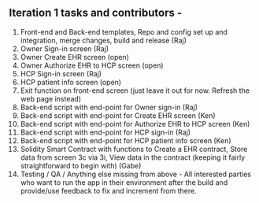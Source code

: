 ## Iteration 1 tasks and contributors -
1. Front-end and Back-end templates, Repo and config set up and integration, merge changes, build and release (Raj)
2. Owner Sign-in screen (Raj)
3. Owner Create EHR screen (open)
4. Owner Authorize EHR to HCP screen (open)
5. HCP Sign-in screen (Raj)
6. HCP patient info screen (open)
7. Exit function on front-end screen (just leave it out for now. Refresh the web page instead)
8. Back-end script with end-point for Owner sign-in (Raj)
9. Back-end script with end-point for Create EHR screen (Ken)
10. Back-end script with end-point for Authorize EHR to HCP screen (Ken)
11. Back-end script with end-point for HCP sign-in (Raj)
12. Back-end script with end-point for HCP patient info screen (Ken)
13. Solidity Smart Contract with functions to Create a EHR contract, Store data from screen 3c via 3i, View data in the contract (keeping it fairly straightforward to begin with) (Gabe)
14. Testing / QA / Anything else missing from above - All interested parties who want to run the app in their environment after the build and provide/use feedback to fix and increment from there.